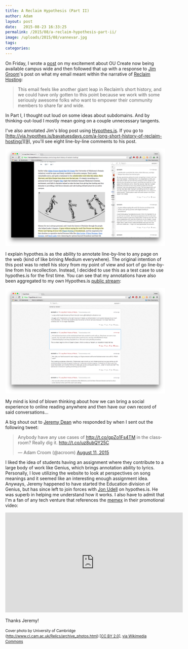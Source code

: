 ```yaml
---
title: A Reclaim Hypothesis (Part II)
author: Adam
layout: post
date:   2015-08-23 16:33:25
permalink: /2015/08/a-reclaim-hypothesis-part-ii/
image: /uploads/2015/08/vannevar.jpg
tags:
categories:
---
```

On Friday, I wrote a [post][1] on my excitement about OU Create now being available campus wide and then followed that up with a response to [Jim Groom][2]'s post on what my email meant within the narrative of [Reclaim Hosting][4]:

>This email feels like another giant leap in Reclaim’s short history, and we could have only gotten to this point because we work with some seriously awesome folks who want to empower their community members to share far and wide.

In Part I, I thought out loud on some ideas about subdomains. And by thinking-out-loud I mostly mean going on a couple unnecessary tangents.

I've also annotated Jim's blog post using [Hypothes.is][8]. If you go to [http://via.hypothes.is/bavatuesdays.com/a-long-short-history-of-reclaim-hosting/][9], you'll see eight line-by-line comments to his post.

![hypothes.is on the Bava](/uploads/2015/08/hypothesis.jpg)

I explain hypothes.is as the ability to annotate line-by-line to any page on the web (kind of like brining Medium everywhere). The original intention of this post was to retell his story from my point of view and sort of go line-by-line from his recollection. Instead, I decided to use this as a test case to use hypothes.is for the first time. You can see that my annotations have also been aggregated to my own Hypothes.is [public stream][10]:

![hypothes.is stream](/uploads/2015/08/hypothesisstream.jpg)

My mind is kind of blown thinking about how we can bring a social experience to online reading anywhere and then have our own record of said conversations...

A big shout out to [Jeremy Dean][5] who responded by when I sent out the following tweet:

<blockquote class="twitter-tweet" lang="en"><p lang="en" dir="ltr">Anybody have any use cases of <a href="http://t.co/gpZo1Fs4TM">http://t.co/gpZo1Fs4TM</a> in the classroom? Really dig it. <a href="http://t.co/uz8ubQY25C">http://t.co/uz8ubQY25C</a></p>&mdash; Adam Croom (@acroom) <a href="https://twitter.com/acroom/status/631118495581802496">August 11, 2015</a></blockquote>
<script async src="//platform.twitter.com/widgets.js" charset="utf-8"></script>

I liked the idea of students having an assignment where they contribute to a large body of work like Genius, which brings annotation ability to lyrics. Personally, I love utilizing the website to look at perspectives on song meanings and it seemed like an interesting enough assignment idea. Anyways, Jeremy happened to have started the Education division of Genius, but has since left to join forces with [Jon Udell][6] on hypothes.is. He was superb in helping me understand how it works. I also have to admit that I'm a fan of any tech venture that references the [memex][7] in their promotional video:

<iframe width="560" height="315" src="https://www.youtube.com/embed/QCkm0lL-6lc" frameborder="0" allowfullscreen></iframe>

Thanks Jeremy!

<small> Cover photo by University of Cambridge (http://www.cl.cam.ac.uk/Relics/archive_photos.html) [<a href="http://creativecommons.org/licenses/by/2.0">CC BY 2.0</a>], <a href="https://commons.wikimedia.org/wiki/File%3ACambridge_differential_analyser.jpg">via Wikimedia Commons</a>

[1]: http://adamcroom.com/2015/08/domains-now-available-campus-wide/
[2]: http://twitter.com/jimgroom
[3]: http://bavatuesdays.com/a-long-short-history-of-reclaim-hosting/
[4]: http://reclaimhosting.com
[5]: https://twitter.com/dr_jdean
[6]: http://blog.jonudell.net/
[7]: https://en.wikipedia.org/wiki/Memex
[8]: https://hypothes.is/
[9]: http://via.hypothes.is/bavatuesdays.com/a-long-short-history-of-reclaim-hosting/
[10]: https://hypothes.is/stream?q=user:acroom
